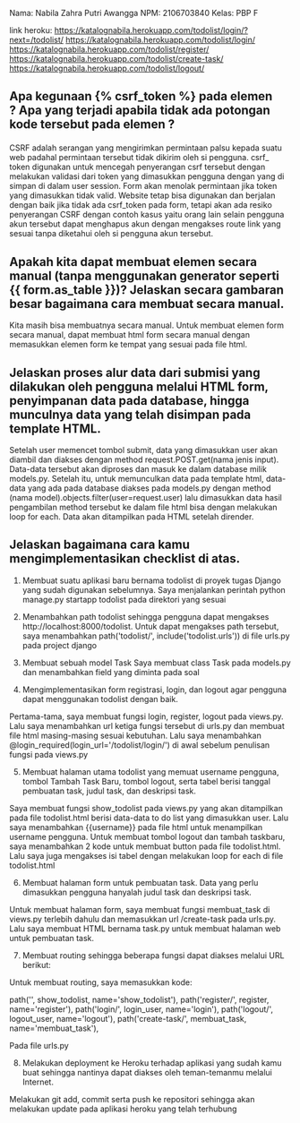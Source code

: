 Nama: Nabila Zahra Putri Awangga
NPM: 2106703840
Kelas: PBP F

link heroku:
https://katalognabila.herokuapp.com/todolist/login/?next=/todolist/
https://katalognabila.herokuapp.com/todolist/login/
https://katalognabila.herokuapp.com/todolist/register/
https://katalognabila.herokuapp.com/todolist/create-task/
https://katalognabila.herokuapp.com/todolist/logout/

## Apa kegunaan {% csrf_token %} pada elemen <form>? Apa yang terjadi apabila tidak ada potongan kode tersebut pada elemen <form>?
CSRF adalah serangan yang mengirimkan permintaan palsu kepada suatu web padahal permintaan tersebut tidak dikirim oleh si pengguna. csrf_ token digunakan untuk mencegah penyerangan csrf tersebut dengan melakukan validasi dari token yang dimasukkan pengguna dengan yang di simpan di dalam user session. Form akan menolak permintaan jika token yang dimasukkan tidak valid. Website tetap bisa digunakan dan berjalan dengan baik jika tidak ada csrf_token pada form, tetapi akan ada resiko penyerangan CSRF dengan contoh kasus yaitu orang lain selain pengguna akun tersebut dapat menghapus akun dengan mengakses route link yang sesuai tanpa diketahui oleh si pengguna akun tersebut.

## Apakah kita dapat membuat elemen <form> secara manual (tanpa menggunakan generator seperti {{ form.as_table }})? Jelaskan secara gambaran besar bagaimana cara membuat <form> secara manual.

Kita masih bisa membuatnya secara manual. Untuk membuat elemen form secara manual, dapat  membuat html form secara manual dengan memasukkan elemen form ke tempat yang sesuai pada file html. 

##  Jelaskan proses alur data dari submisi yang dilakukan oleh pengguna melalui HTML form, penyimpanan data pada database, hingga munculnya data yang telah disimpan pada template HTML.
Setelah user memencet tombol submit, data yang dimasukkan user akan diambil dan diakses dengan method request.POST.get(nama jenis input). Data-data tersebut akan diproses dan masuk ke dalam database milik models.py. Setelah itu, untuk memunculkan data pada template html, data-data yang ada pada database diakses pada models.py dengan method (nama model).objects.filter(user=request.user) lalu dimasukkan data hasil pengambilan method tersebut ke dalam file html bisa dengan melakukan loop for each. Data akan ditampilkan pada HTML setelah dirender.

## Jelaskan bagaimana cara kamu mengimplementasikan checklist di atas.
1.  Membuat suatu aplikasi baru bernama todolist di proyek tugas Django yang sudah digunakan sebelumnya.
Saya menjalankan perintah python manage.py startapp todolist pada direktori yang sesuai

2. Menambahkan path todolist sehingga pengguna dapat mengakses http://localhost:8000/todolist.
Untuk dapat mengakses path tersebut, saya menambahkan path('todolist/', include('todolist.urls')) di file urls.py pada project django

3.  Membuat sebuah model Task 
Saya membuat class Task pada models.py dan menambahkan field yang diminta pada soal

4. Mengimplementasikan form registrasi, login, dan logout agar pengguna dapat menggunakan todolist dengan baik.

Pertama-tama, saya membuat fungsi login, register, logout pada views.py. Lalu saya menambahkan url ketiga fungsi tersebut di urls.py dan membuat file html masing-masing sesuai kebutuhan. Lalu saya menambahkan @login_required(login_url='/todolist/login/') di awal sebelum penulisan fungsi pada views.py

5.  Membuat halaman utama todolist yang memuat username pengguna, tombol Tambah Task Baru, tombol logout, serta tabel berisi tanggal pembuatan task, judul task, dan deskripsi task.

Saya membuat fungsi show_todolist pada views.py yang akan ditampilkan pada file todolist.html berisi data-data to do list yang dimasukkan user. Lalu saya menambahkan {{username}} pada file html untuk menampilkan username pengguna. Untuk membuat tombol logout dan tambah taskbaru, saya menambahkan 2 kode untuk membuat button pada file todolist.html. Lalu saya juga mengakses isi tabel dengan melakukan loop for each di file todolist.html

6.  Membuat halaman form untuk pembuatan task. Data yang perlu dimasukkan pengguna hanyalah judul task dan deskripsi task.

Untuk membuat halaman form, saya membuat fungsi membuat_task di views.py terlebih dahulu dan memasukkan url /create-task pada urls.py. Lalu saya membuat HTML bernama task.py untuk membuat halaman web untuk pembuatan task.

7.  Membuat routing sehingga beberapa fungsi dapat diakses melalui URL berikut:

Untuk membuat routing, saya memasukkan kode:

path('', show_todolist, name='show_todolist'),
path('register/', register, name='register'),
path('login/', login_user, name='login'),
path('logout/', logout_user, name='logout'),
path('create-task/', membuat_task, name='membuat_task'),

Pada file urls.py

8.  Melakukan deployment ke Heroku terhadap aplikasi yang sudah kamu buat sehingga nantinya dapat diakses oleh teman-temanmu melalui Internet.

Melakukan git add, commit serta push ke repositori sehingga akan melakukan update pada aplikasi heroku yang telah terhubung
